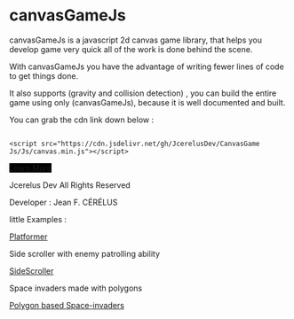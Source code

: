 # canvasGameJs

 canvasGameJs is a javascript 2d canvas game library,
 that helps you develop game very quick all of the work is done behind the scene. 

With canvasGameJs you have the advantage of writing fewer lines of code to get
things done.

It also supports (gravity and collision detection) ,
you can build the entire game using only (canvasGameJs),
because it is well documented and built.



You can grab the cdn link down below :
<pre><code>
&lt;script src="https://cdn.jsdelivr.net/gh/JcerelusDev/CanvasGame Js/Js/canvas.min.js"&gt;&lt;/script&gt;
</code></pre>



<a style="background:black" href="https://github.com/JcerelusDev/CanvasGameJs/wiki">Learn More </a>



Jcerelus Dev All Rights Reserved 

Developer : Jean F. CÉRÉLUS


 little Examples :

<a href="https://youtu.be/oorf3LWWDLk">Platformer</a>

Side scroller with enemy patrolling ability

<a href="https://youtu.be/XIEtt4GH_Mo">SideScroller</a>

Space invaders made with polygons


<a href="https://vm.tiktok.com/ZM2b7L82F">Polygon based Space-invaders</a>


